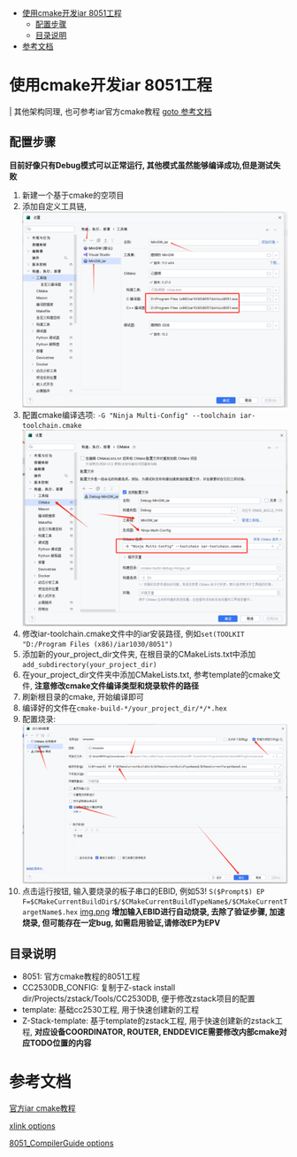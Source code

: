 <!-- TOC -->

* [使用cmake开发iar 8051工程](#使用cmake开发iar-8051工程)
    * [配置步骤](#配置步骤)
    * [目录说明](#目录说明)
* [参考文档](#参考文档)

<!-- TOC -->

# 使用cmake开发iar 8051工程

| 其他架构同理, 也可参考iar官方cmake教程 [goto 参考文档](#参考文档)

## 配置步骤

**目前好像只有Debug模式可以正常运行, 其他模式虽然能够编译成功,但是测试失败**

1. 新建一个基于cmake的空项目
2. 添加自定义工具链, ![img.png](resources/toolchain.png)
3. 配置cmake编译选项: `-G "Ninja Multi-Config" --toolchain iar-toolchain.cmake` ![img_1.png](resources/cmake.png)
4. 修改iar-toolchain.cmake文件中的iar安装路径, 例如`set(TOOLKIT "D:/Program Files (x86)/iar1030/8051")`
5. 添加新的your_project_dir文件夹, 在根目录的CMakeLists.txt中添加`add_subdirectory(your_project_dir)`
6. 在your_project_dir文件夹中添加CMakeLists.txt, 参考template的cmake文件, **注意修改cmake文件编译类型和烧录软件的路径**
7. 刷新根目录的cmake, 开始编译即可
8. 编译好的文件在`cmake-build-*/your_project_dir/*/*.hex`
9. 配置烧录: ![img.png](resources/download.png)
10. 点击运行按钮, 输入要烧录的板子串口的EBID, 例如53!
    `S($Prompt$) EP F=$CMakeCurrentBuildDir$/$CMakeCurrentBuildTypeName$/$CMakeCurrentTargetName$.hex` [img.png](EBID.png)
    **增加输入EBID进行自动烧录, 去除了验证步骤, 加速烧录, 但可能存在一定bug, 如需启用验证,请修改EP为EPV**

## 目录说明

- 8051: 官方cmake教程的8051工程
- CC2530DB_CONFIG: 复制于Z-stack install dir/Projects/zstack/Tools/CC2530DB, 便于修改zstack项目的配置
- template: 基础cc2530工程, 用于快速创建新的工程
- Z-Stack-template: 基于template的zstack工程, 用于快速创建新的zstack工程,  **对应设备COORDINATOR, ROUTER,
  ENDDEVICE需要修改内部cmake对应TODO位置的内容**

# 参考文档

[官方iar cmake教程](https://github.com/IARSystems/cmake-tutorial/blob/master/README.md)

[xlink options](resources/xlink_ENU.pdf)

[8051_CompilerGuide options](resources/EW8051_CompilerGuide.pdf)